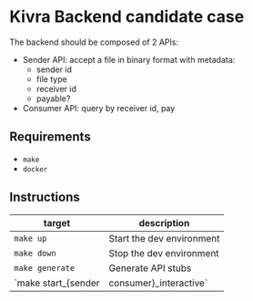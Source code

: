 # Kivra Backend candidate case

The backend should be composed of 2 APIs:
  * Sender API: accept a file in binary format with metadata:
    * sender id
    * file type
    * receiver id
    * payable?
  * Consumer API: query by receiver id, pay
  
## Requirements
  * `make`
  * `docker`

## Instructions
  target|description
  -|-
  `make up`|Start the dev environment
  `make down`|Stop the dev environment
  `make generate`|Generate API stubs
  `make start_{sender|consumer}_interactive`|Start an api with a shell
